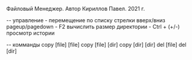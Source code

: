 ﻿Файловый Менеджер. Автор Кириллов Павел. 2021 г.

-- управление
	- перемещение по списку
		стрелки вверх/вниз
		pageup/pagedown
	- F2 вычислить размер директории
	- Ctrl + (+/-) просмотр истории

-- комманды
	copy [file] [file]
	copy [file] [dir\]
	copy [dir\] [dir\]
	del [file\]
	del [dir\]
